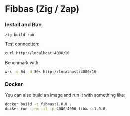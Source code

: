 # Fibbas (Zig / Zap)

### Install and Run
```bash
zig build run
```

Test connection:
```bash
curl http://localhost:4000/10
```

Benchmark with:
```bash
wrk -c 64 -d 30s http://localhost:4000/10
```

### Docker
You can also build an image and run it with something like:

```bash
docker build -t fibaas:1.0.0 .
docker run --rm -it -p 4000:4000 fibaas:1.0.0
```
